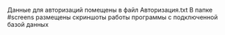 Данные для авторизаций помещены в файл Авторизация.txt
В папке #screens размещены скриншоты работы программы с подключенной базой данных
